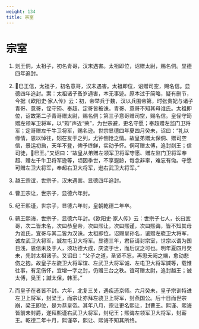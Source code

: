 ```yaml
---
weight: 134
title: 宗室
---
```


# 宗室

1. <span id="宗室-1"></span>
剡王侗，太祖子，初名青哥，汉末遇害。太祖即位，诏赠太尉，赐名侗。显德四年追封。

2. <span id="宗室-2"></span>
巳王信，太祖子，初名意哥，汉末遇害。太祖即位，诏赠司空，赐名信。显德四年追封。案：太祖诸子蚤岁遇害，本无事迹。原本过于简略，疑有删节，今据《欧阳史·家人传》云：初，帝举兵于魏，汉以兵围帝第，时张贵妃与诸子青哥、意哥，侄守筠、奉超、定哥皆被诛。青哥、意哥不知其母谁氏。太祖即位，诏故第二子青哥赠太尉，赐名侗；第三子意哥赠司空，赐名信。皇侄守筠赠左领军卫将军，以“筠”声近“荣”，为世宗避，更名守愿；奉超赠左监门卫将军；定哥赠左千牛卫将军，赐名逊。世宗显德四年夏四月癸未，诏曰：“礼以缘情，恩以悼往，矧在友于之列，尤钟恻怆之情。故皇弟赠太保侗、赠司空信，景运初启，天年不登，俾予终鲜，实动予怀。侗可赠太傅，追封剡王；信司徒，巳王。”又诏曰：“故皇从弟赠左领军卫将军守愿、赠左监门卫将军奉超、赠左千牛卫将军逊等，顷因季世，不享遐龄，每念非辜，难忘有恸。守愿可赠左卫大将军，奉超右卫大将军，逊右武卫大将军。”

3. <span id="宗室-3"></span>
越王宗谊，世宗子，汉末遇害。显德四年追封。

4. <span id="宗室-4"></span>
曹王宗让，世宗子，显德六年封。

5. <span id="宗室-5"></span>
纪王熙谨，世宗子，显德六年封，皇朝乾德二年卒。

6. <span id="宗室-6"></span>
蕲王熙诲，世宗子，显德六年封。《欧阳史·家人传》云：世宗子七人，长曰宜哥，次二皆未名，次曰恭皇帝，次曰熙让，次曰熙谨，次曰熙诲，皆不知其母为谁氏，宜哥与其二皆为汉诛。太祖即位，诏赐皇孙名，谊赠左骁卫大将军，诚左武卫大将军，諴左屯卫大将军。显德三年，君臣请封宗室，世宗以谓为国日浅，恩信未及于人，须功德大成，庆流于世，而后议之可也。明年夏四月癸未，先封太祖诸子。又诏曰：“父子之道，圣贤不忘，再思夭阙之端，愈动悲伤之抱。故皇子左骁卫大将军谊、左武卫大将军诚、左屯卫大将军諴等，载惟往事，有足伤怀，宜增一字之封，仍赠三台之秩。谊可赠太尉，追封越王；诚太傅，吴王；諴太保，韩王。”

7. <span id="宗室-7"></span>
而皇子在者皆不封。六年，北复三关，遇疾还京师。六月癸未，皇子宗训特进左卫上将军，封梁王，而宗让亦拜左骁卫上将军，封燕国公。后十日而世宗崩，梁王即位，是为恭皇帝。其年八月，宗让更名熙让，封曹王。熙谨、熙诲皆前未封爵，遂拜熙谨右武卫大将军，封纪王；熙诲左领军卫大将军，封蕲王。乾德二年十月，熙谨卒，熙让、熙诲不知其所终。
